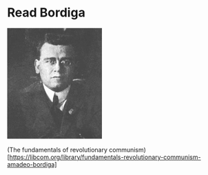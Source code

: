 # Read Bordiga

![](/220px-Bordiga.gif)

(The fundamentals of revolutionary communism)[https://libcom.org/library/fundamentals-revolutionary-communism-amadeo-bordiga]
